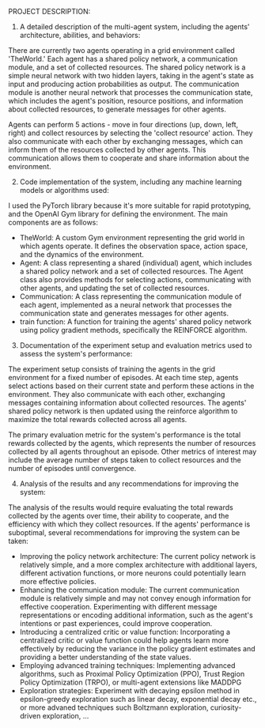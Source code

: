 PROJECT DESCRIPTION:

1) A detailed description of the multi-agent system, including the agents' architecture, abilities, and behaviors:

There are currently two agents operating in a grid environment called 'TheWorld.' Each agent has a shared policy network, a communication module, and a set of collected resources. The shared policy network is a simple neural network with two hidden layers, taking in the agent's state as input and producing action probabilities as output. The communication module is another neural network that processes the communication state, which includes the agent's position, resource positions, and information about collected resources, to generate messages for other agents.

Agents can perform 5 actions - move in four directions (up, down, left, right) and collect resources by selecting the 'collect resource' action. They also communicate with each other by exchanging messages, which can inform them of the resources collected by other agents. This communication allows them to cooperate and share information about the environment.


2) Code implementation of the system, including any machine learning models or algorithms used:

I used the PyTorch library because it's more suitable for rapid prototyping, and the OpenAI Gym library for defining the environment. The main components are as follows:

- TheWorld: A custom Gym environment representing the grid world in which agents operate. It defines the observation space, action space, and the dynamics of the environment.
- Agent: A class representing a shared (individual) agent, which includes a shared policy network and a set of collected resources. The Agent class also provides methods for selecting actions, communicating with other agents, and updating the set of collected resources.
- Communication: A class representing the communication module of each agent, implemented as a neural network that processes the communication state and generates messages for other agents.
- train function: A function for training the agents' shared policy network using policy gradient methods, specifically the REINFORCE algorithm.


3) Documentation of the experiment setup and evaluation metrics used to assess the system's performance:

The experiment setup consists of training the agents in the grid environment for a fixed number of episodes. At each time step, agents select actions based on their current state and perform these actions in the environment. They also communicate with each other, exchanging messages containing information about collected resources. The agents' shared policy network is then updated using the reinforce algorithm to maximize the total rewards collected across all agents.

The primary evaluation metric for the system's performance is the total rewards collected by the agents, which represents the number of resources collected by all agents throughout an episode. Other metrics of interest may include the average number of steps taken to collect resources and the number of episodes until convergence.


4) Analysis of the results and any recommendations for improving the system:

The analysis of the results would require evaluating the total rewards collected by the agents over time, their ability to cooperate, and the efficiency with which they collect resources. If the agents' performance is suboptimal, several recommendations for improving the system can be taken:

- Improving the policy network architecture: The current policy network is relatively simple, and a more complex architecture with additional layers, different activation functions, or more neurons could potentially learn more effective policies.
- Enhancing the communication module: The current communication module is relatively simple and may not convey enough information for effective cooperation. Experimenting with different message representations or encoding additional information, such as the agent's intentions or past experiences, could improve cooperation.
- Introducing a centralized critic or value function: Incorporating a centralized critic or value function could help agents learn more effectively by reducing the variance in the policy gradient estimates and providing a better understanding of the state values.
- Employing advanced training techniques: Implementing advanced algorithms, such as Proximal Policy Optimization (PPO), Trust Region Policy Optimization (TRPO), or multi-agent extensions like MADDPG
- Exploration strategies: Experiment with decaying epsilon method in epsilon-greedy exploration such as linear decay, exponential decay etc., or more advaned techniques such Boltzmann exploration, curiosity-driven exploration, ...
